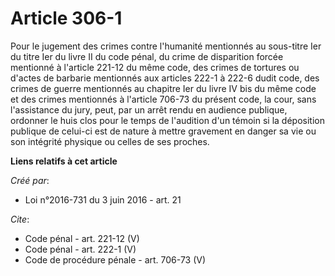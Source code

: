 # Article 306-1

Pour le jugement des crimes contre l'humanité mentionnés au sous-titre Ier du titre Ier du livre II du code pénal, du crime
de disparition forcée mentionné à l'article 221-12 du même code, des crimes de tortures ou d'actes de barbarie mentionnés aux
articles 222-1 à 222-6 dudit code, des crimes de guerre mentionnés au chapitre Ier du livre IV bis du même code et des crimes
mentionnés à l'article 706-73 du présent code, la cour, sans l'assistance du jury, peut, par un arrêt rendu en audience
publique, ordonner le huis clos pour le temps de l'audition d'un témoin si la déposition publique de celui-ci est de nature à
mettre gravement en danger sa vie ou son intégrité physique ou celles de ses proches.

**Liens relatifs à cet article**

_Créé par_:

  - Loi n°2016-731 du 3 juin 2016 - art. 21

_Cite_:

  - Code pénal - art. 221-12 (V)
  - Code pénal - art. 222-1 (V)
  - Code de procédure pénale - art. 706-73 (V)
